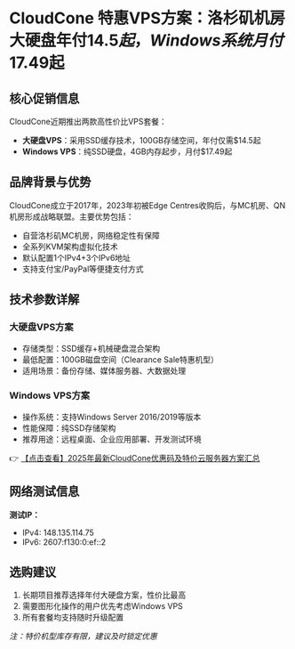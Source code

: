 # CloudCone 特惠VPS方案：洛杉矶机房大硬盘年付$14.5起，Windows系统月付$17.49起

## 核心促销信息
CloudCone近期推出两款高性价比VPS套餐：
- **大硬盘VPS**：采用SSD缓存技术，100GB存储空间，年付仅需$14.5起
- **Windows VPS**：纯SSD硬盘，4GB内存起步，月付$17.49起

## 品牌背景与优势
CloudCone成立于2017年，2023年初被Edge Centres收购后，与MC机房、QN机房形成战略联盟。主要优势包括：
- 自营洛杉矶MC机房，网络稳定性有保障
- 全系列KVM架构虚拟化技术
- 默认配置1个IPv4+3个IPv6地址
- 支持支付宝/PayPal等便捷支付方式

## 技术参数详解
### 大硬盘VPS方案
- 存储类型：SSD缓存+机械硬盘混合架构
- 最低配置：100GB磁盘空间（Clearance Sale特惠机型）
- 适用场景：备份存储、媒体服务器、大数据处理

### Windows VPS方案
- 操作系统：支持Windows Server 2016/2019等版本
- 性能保障：纯SSD存储架构
- 推荐用途：远程桌面、企业应用部署、开发测试环境

👉 [【点击查看】2025年最新CloudCone优惠码及特价云服务器方案汇总](https://bit.ly/Cloudcone)

## 网络测试信息
**测试IP：**
- IPv4: 148.135.114.75
- IPv6: 2607:f130:0:ef::2

## 选购建议
1. 长期项目推荐选择年付大硬盘方案，性价比最高
2. 需要图形化操作的用户优先考虑Windows VPS
3. 所有套餐均支持随时升级配置

*注：特价机型库存有限，建议及时锁定优惠*